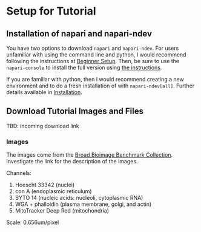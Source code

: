 # Setup for Tutorial

## Installation of napari and napari-ndev

You have two options to download `napari` and `napari-ndev`. For users unfamiliar with using the command line and python, I would recommend following the instructions at [Beginner Setup](../beginner_setup.md). Then, be sure to use the `napari-console` to install the full version using [the instructions](../beginner_setup.md#napari-ndev-full-installation).

If you are familiar with python, then I would recommend creating a new environment and to do a fresh installation of with `napari-ndev[all]`. Further details available in [Installation](../installation.md).

## Download Tutorial Images and Files

TBD: incoming download link

### Images

The images come from the [Broad Bioimage Benchmark Collection](https://bbbc.broadinstitute.org/BBBC022/). Investigate the link for the description of the images.

Channels:

1. Hoescht 33342 (nuclei)
2. con A (endoplasmic reticulum)
3. SYTO 14 (nucleic acids: nucleoli, cytoplasmic RNA)
4. WGA + phalloidin (plasma membrane, golgi, and actin)
5. MitoTracker Deep Red (mitochondria)

Scale: 0.656um/pixel
